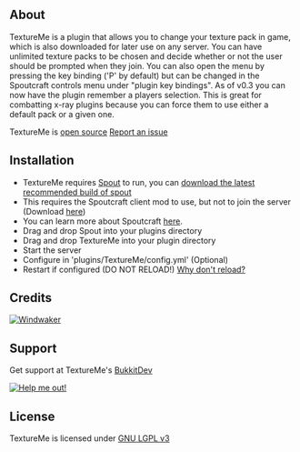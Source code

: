 About
-----
TextureMe is a plugin that allows you to change your texture pack in game, which is also downloaded for later use on any server. You can have unlimited texture packs to be chosen and decide whether or not the user should be prompted when they join. You can also open the menu by pressing the key binding ('P' by default) but can be changed in the Spoutcraft controls menu under "plugin key bindings". As of v0.3 you can now have the plugin remember a players selection. This is great for combatting x-ray plugins because you can force them to use either a default pack or a given one.

TextureMe is [open source][GitHub]
[Report an issue][Issues]

Installation
------------
* TextureMe requires [Spout][Spout Link] to run, you can [download the latest recommended build of spout][Spout RB]
* This requires the Spoutcraft client mod to use, but not to join the server (Download [here][Get Spout])
* You can learn more about Spoutcraft [here][Spout Wiki].
* Drag and drop Spout into your plugins directory
* Drag and drop TextureMe into your plugin directory
* Start the server
* Configure in 'plugins/TextureMe/config.yml' (Optional)
* Restart if configured (DO NOT RELOAD!) [Why don't reload?][Reload]

Credits
-------
[![Windwaker](http://www.gravatar.com/avatar/942913bba29c93344d8a2e4da56c6bf1.png)](http://forums.spout.org/members/windwaker.47/)

[Spout Wiki]: http://wiki.spout.org
[Spout Link]: http://spout.in
[Spout RB]: http://spout.in/plugin
[Get Spout]: http://get.spout.org
[Reload]: http://spout.in/reload
[License]: http://www.gnu.org/licenses/lgpl.html
[Page]: http://dev.bukkit.org/server-mods/textureme/
[GitHub]: http://github.com/WalkerCrouse/TextureMe
[Issues]: http://github.com/WalkerCrouse/TextureMe
[Donate Icon]: https://www.paypalobjects.com/en_US/i/btn/btn_donate_LG.gif
[Donate]: https://www.paypal.com/cgi-bin/webscr?cmd=_s-xclick&hosted_button_id=637G838ZVVD9N

Support
-------
Get support at TextureMe's [BukkitDev][Page]

[![Help me out!][Donate Icon]][Donate]

License
-------
TextureMe is licensed under [GNU LGPL v3][License]